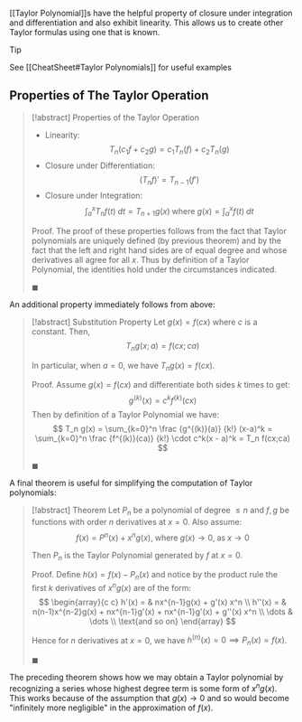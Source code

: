 [[Taylor Polynomial]]s have the helpful property of closure under integration and differentiation and also exhibit linearity. This allows us to create other Taylor formulas using one that is known.

> [!tip]
> See [[CheatSheet#Taylor Polynomials]] for useful examples

## Properties of The Taylor Operation

> [!abstract] Properties of the Taylor Operation
> - Linearity:
> $$
> T_n(c_1 f + c_2 g) = c_1T_n(f) + c_2T_n(g)
> $$
> - Closure under Differentiation:
> $$
> (T_n f)' = T_{n-1}(f')
> $$
> - Closure under Integration:
> $$
> \int_a^x T_nf(t) \; dt = T_{n+1} g(x) \; \text{where} \; g(x) = \int_a^x f(t) \; dt
> $$
>
> Proof.
> The proof of these properties follows from the fact that Taylor polynomials are uniquely defined (by previous theorem) and by the fact that the left and right hand sides are of equal degree and whose derivatives all agree for all $x$. Thus by definition of a Taylor Polynomial, the identities hold under the circumstances indicated.
>
> $\blacksquare$

An additional property immediately follows from above:

> [!abstract] Substitution Property
> Let $g(x) = f(cx)$ where $c$ is a constant. Then,
> $$
> T_n g(x; a) = f(cx; ca)
> $$
>
> In particular, when $a = 0$, we have $T_n g(x) = f(cx)$.
>
> Proof.
> Assume $g(x) = f(cx)$ and differentiate both sides $k$ times to get:
> $$
> g^{(k)} (x) = c^k f^{(k)}(cx)
> $$
> Then by definition of a Taylor Polynomial we have:
> $$
> T_n g(x)
> = \sum_{k=0}^n \frac {g^{(k)}(a)} {k!} (x-a)^k
> = \sum_{k=0}^n \frac {f^{(k)}(ca)} {k!} \cdot c^k(x - a)^k
> = T_n f(cx;ca)
> $$
>
> $\blacksquare$

A final theorem is useful for simplifying the computation of Taylor polynomials:

> [!abstract] Theorem
> Let $P_n$ be a polynomial of degree $\leqslant n$ and $f, g$ be functions with order $n$ derivatives at $x = 0$. Also assume:
> $$
> f(x) = P^n(x) + x^n g(x), \;
> \text{where} \; g(x) \to 0, \; \text{as} \; x \to 0
> $$
>
> Then $P_n$ is the Taylor Polynomial generated by $f$ at $x = 0$.
>
> Proof.
> Define $h(x) = f(x) - P_n(x)$ and notice by the product rule the first $k$ derivatives of $x^n g(x)$ are of the form:
> $$
> \begin{array}{c c}
> h'(x) = & nx^{n-1}g(x) + g'(x) x^n \\
> h''(x) = & n(n-1)x^{n-2}g(x) + nx^{n-1}g'(x) + nx^{n-1}g'(x) + g''(x) x^n \\
> \dots & \dots \\
> \text{and so on}
> \end{array}
> $$
>
> Hence for $n$ derivatives at $x = 0$, we have $h^{(n)}(x) = 0 \implies P_n(x) = f(x)$.
>
> $\blacksquare$

The preceding theorem shows how we may obtain a Taylor polynomial by recognizing a series whose highest degree term is some form of $x^n g(x)$. This works because of the assumption that $g(x) \to 0$ and so would become "infinitely more negligible" in the approximation of $f(x)$.